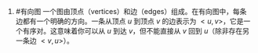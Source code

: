 1. #有向图
一个图由顶点（vertices）和边（edges）组成。在有向图中，每条边都有一个明确的方向。一条从顶点 $u$ 到顶点 $v$ 的边表示为 $<u, v>$，它是一个有序对。这意味着你可以从 $u$ 到达 $v$，但不能直接从 $v$ 回到 $u$（除非存在另一条边 $<v, u>$）。